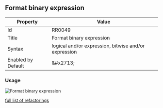 ## Format binary expression

| Property | Value |
| -------- | ----- |
| Id | RR0049 |
| Title | Format binary expression |
| Syntax | logical and/or expression, bitwise and/or expression |
| Enabled by Default | &\#x2713; |

### Usage

![Format binary expression](../../images/refactorings/FormatBinaryExpression.png)

[full list of refactorings](Refactorings.md)